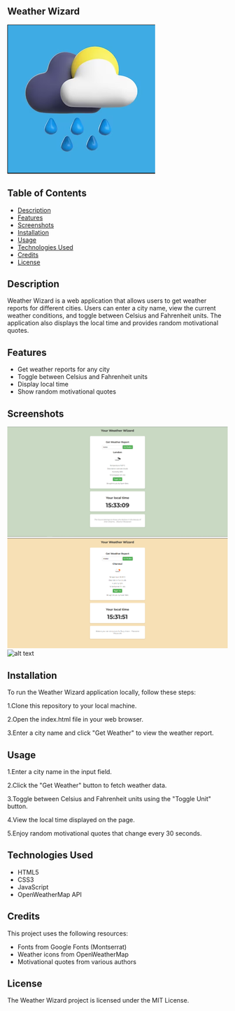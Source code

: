 ## Weather Wizard

![alt text](https://github.com/TharunAbinav/weather-report/blob/main/logo.png)

## Table of Contents
- [Description](#Description)
- [Features](#Features)
- [Screenshots](Screenshots)
- [Installation](#Installation)
- [Usage](#Usage)
- [Technologies Used](#TechnologiesUsed)
- [Credits](#Credits)
- [License](#License)


## Description

Weather Wizard is a web application that allows users to get weather reports for different cities. Users can enter a city name, view the current weather conditions, and toggle between Celsius and Fahrenheit units. The application also displays the local time and provides random motivational quotes.

## Features
- Get weather reports for any city
- Toggle between Celsius and Fahrenheit units
- Display local time
- Show random motivational quotes

## Screenshots

![alt text](https://github.com/TharunAbinav/weather-report/blob/main/cover1.png)
![alt text](https://github.com/TharunAbinav/weather-report/blob/main/cover.png)
![alt text](https://github.com/TharunAbinav/weather-report/blob/main/cover4.png)

## Installation
To run the Weather Wizard application locally, follow these steps:

1.Clone this repository to your local machine.

2.Open the index.html file in your web browser. 

3.Enter a city name and click "Get Weather" to view the weather report.

## Usage
1.Enter a city name in the input field.

2.Click the "Get Weather" button to fetch weather data.

3.Toggle between Celsius and Fahrenheit units using the "Toggle Unit" button.

4.View the local time displayed on the page.

5.Enjoy random motivational quotes that change every 30 seconds.

## Technologies Used
- HTML5
- CSS3
- JavaScript
- OpenWeatherMap API

## Credits
This project uses the following resources:

- Fonts from Google Fonts (Montserrat)
- Weather icons from OpenWeatherMap
- Motivational quotes from various authors

## License
The Weather Wizard project is licensed under the MIT License.
